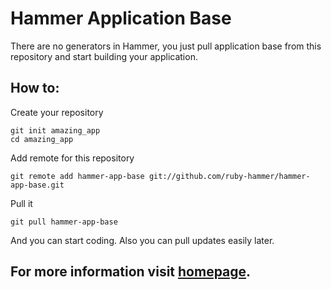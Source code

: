 # Hammer Application Base

There are no generators in Hammer, you just pull application base  from this repository and start building
your application.

## How to:

Create your repository

    git init amazing_app
    cd amazing_app

Add remote for this repository

    git remote add hammer-app-base git://github.com/ruby-hammer/hammer-app-base.git

Pull it

    git pull hammer-app-base

And you can start coding. Also you can pull updates easily later.


## For more information visit [homepage](http://ruby-hammer.github.com/hammer/).

